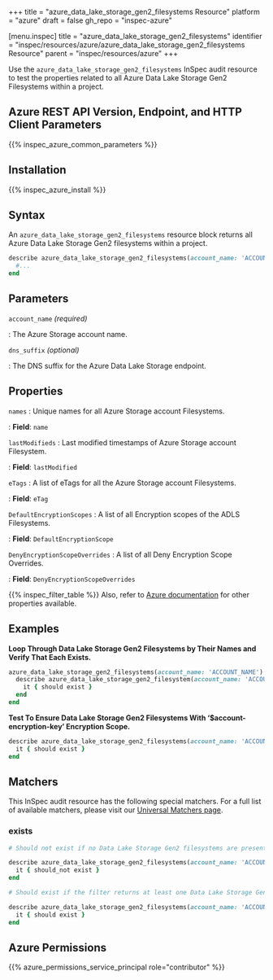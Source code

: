 +++
title = "azure_data_lake_storage_gen2_filesystems Resource"
platform = "azure"
draft = false
gh_repo = "inspec-azure"

[menu.inspec]
title = "azure_data_lake_storage_gen2_filesystems"
identifier = "inspec/resources/azure/azure_data_lake_storage_gen2_filesystems Resource"
parent = "inspec/resources/azure"
+++

Use the `azure_data_lake_storage_gen2_filesystems` InSpec audit resource to test the properties related to all Azure Data Lake Storage Gen2 Filesystems within a project.

## Azure REST API Version, Endpoint, and HTTP Client Parameters

{{% inspec_azure_common_parameters %}}

## Installation

{{% inspec_azure_install %}}

## Syntax

An `azure_data_lake_storage_gen2_filesystems` resource block returns all Azure Data Lake Storage Gen2 filesystems within a project.

```ruby
describe azure_data_lake_storage_gen2_filesystems(account_name: 'ACCOUNT_NAME') do
  #...
end
```

## Parameters

`account_name` _(required)_

: The Azure Storage account name.

`dns_suffix` _(optional)_

: The DNS suffix for the Azure Data Lake Storage endpoint.

## Properties

`names`
: Unique names for all Azure Storage account Filesystems.

: **Field**: `name`

`lastModifieds`
: Last modified timestamps of Azure Storage account Filesystem.

: **Field**: `lastModified`

`eTags`
: A list of eTags for all the Azure Storage account Filesystems.

: **Field**: `eTag`

`DefaultEncryptionScopes`
: A list of all Encryption scopes of the ADLS Filesystems.

: **Field**: `DefaultEncryptionScope`

`DenyEncryptionScopeOverrides`
: A list of all Deny Encryption Scope Overrides.

: **Field**: `DenyEncryptionScopeOverrides`

{{% inspec_filter_table %}}
Also, refer to [Azure documentation](https://docs.microsoft.com/en-us/rest/api/storageservices/datalakestoragegen2/filesystem/list) for other properties available.

## Examples

**Loop Through Data Lake Storage Gen2 Filesystems by Their Names and Verify That Each Exists.**

```ruby
azure_data_lake_storage_gen2_filesystems(account_name: 'ACCOUNT_NAME').names.each do |name|
  describe azure_data_lake_storage_gen2_filesystem(account_name: 'ACCOUNT_NAME', name: name) do
    it { should exist }
  end
end
```

**Test To Ensure Data Lake Storage Gen2 Filesystems With ‘$account-encryption-key’ Encryption Scope.**

```ruby
describe azure_data_lake_storage_gen2_filesystems(account_name: 'ACCOUNT_NAME').where(DefaultEncryptionScope: '$account-encryption-key') do
  it { should exist }
end
```

## Matchers

This InSpec audit resource has the following special matchers. For a full list of available matchers, please visit our [Universal Matchers page](https://www.inspec.io/docs/reference/matchers/).

### exists

```ruby
# Should not exist if no Data Lake Storage Gen2 filesystems are present in the project and in the resource group

describe azure_data_lake_storage_gen2_filesystems(account_name: 'ACCOUNT_NAME') do
  it { should_not exist }
end

# Should exist if the filter returns at least one Data Lake Storage Gen2 filesystem in the project and in the resource group

describe azure_data_lake_storage_gen2_filesystems(account_name: 'ACCOUNT_NAME') do
  it { should exist }
end
```

## Azure Permissions

{{% azure_permissions_service_principal role="contributor" %}}
